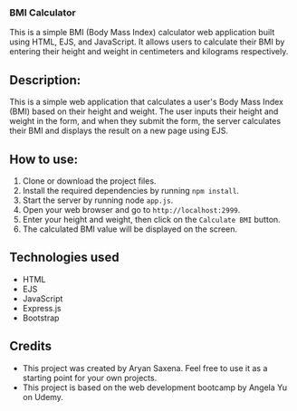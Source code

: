 ### BMI Calculator

This is a simple BMI (Body Mass Index) calculator web application built using HTML, EJS, and JavaScript. It allows users to calculate their BMI by entering their height and weight in centimeters and kilograms respectively.

## Description:
This is a simple web application that calculates a user's Body Mass Index (BMI) based on their height and weight. The user inputs their height and weight in the form, and when they submit the form, the server calculates their BMI and displays the result on a new page using EJS.

## How to use:

1. Clone or download the project files.
2. Install the required dependencies by running `npm install`.
3. Start the server by running node `app.js`.
4. Open your web browser and go to `http://localhost:2999`.
5. Enter your height and weight, then click on the `Calculate BMI` button.
6. The calculated BMI value will be displayed on the screen.

## Technologies used
- HTML
- EJS
- JavaScript
- Express.js
- Bootstrap

## Credits
- This project was created by Aryan Saxena. Feel free to use it as a starting point for your own projects.
- This project is based on the web development bootcamp by Angela Yu on Udemy.
